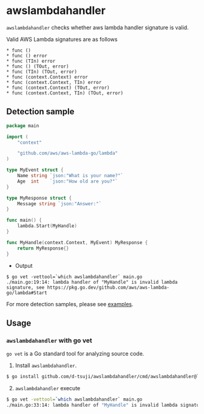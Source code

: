 # awslambdahandler

`awslambdahandler` checks whether aws lambda handler signature is valid.

Valid AWS Lambda signatures are as follows

```
* func ()
* func () error
* func (TIn) error
* func () (TOut, error)
* func (TIn) (TOut, error)
* func (context.Context) error
* func (context.Context, TIn) error
* func (context.Context) (TOut, error)
* func (context.Context, TIn) (TOut, error)
```

## Detection sample

```go
package main

import (
	"context"

	"github.com/aws/aws-lambda-go/lambda"
)

type MyEvent struct {
	Name string `json:"What is your name?"`
	Age  int    `json:"How old are you?"`
}

type MyResponse struct {
	Message string `json:"Answer:"`
}

func main() {
	lambda.Start(MyHandle)
}

func MyHandle(context.Context, MyEvent) MyResponse {
	return MyResponse{}
}
```

- Output

```
$ go vet -vettool=`which awslambdahandler` main.go
./main.go:19:14: lambda handler of "MyHandle" is invalid lambda signature, see https://pkg.go.dev/github.com/aws/aws-lambda-go/lambda#Start
```

For more detection samples, please see [examples](https://github.com/d-tsuji/awslambdahandler/blob/master/testdata/src/a/a.go).

## Usage

### `awslambdahandler` with go vet

`go vet` is a Go standard tool for analyzing source code.

1. Install `awslambdahandler`.
```sh
$ go install github.com/d-tsuji/awslambdahandler/cmd/awslambdahandler@latest
```

2. `awslambdahandler` execute
```sh
$ go vet -vettool=`which awslambdahandler` main.go
./main.go:33:14: lambda handler of "MyHandle" is invalid lambda signature, see https://pkg.go.dev/github.com/aws/aws-lambda-go/lambda#Start
```
